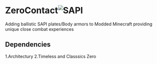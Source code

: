 # ZeroContact![SAPI](https://github.com/user-attachments/assets/86bf9566-0ff9-4b73-876f-5745025e6659)
Adding ballistic SAPI plates/Body armors to Modded Minecraft providing unique close combat experiences
## Dependencies
1.Architectury
2.Timeless and Classsics Zero


